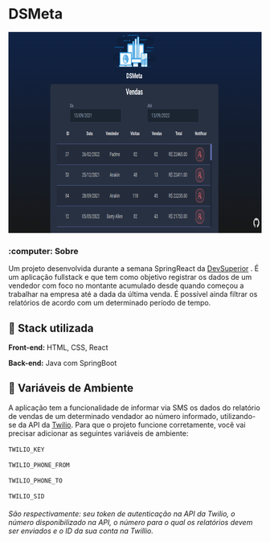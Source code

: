 # DSMeta

<div align="center">
  <img width="900px" height="400px" src="/readme-doc/documentation/mainpicture.png"/><center>
<div/>

<div align="left">
  <h3>:computer: Sobre</h3>
  Um projeto desenvolvida durante a semana SpringReact da <a href="https://devsuperior.com.br/">DevSuperior<a/> . É um aplicação fullstack e que tem como objetivo registrar os dados de um vendedor com foco no montante acumulado desde quando começou a trabalhar na empresa até a dada da última venda. É possível ainda filtrar os relatórios de acordo com um determinado período de tempo. 
  

## :rocket: Stack utilizada

**Front-end:** HTML, CSS, React

**Back-end:** Java com SpringBoot

## :key: Variáveis de Ambiente
A aplicação tem a funcionalidade de informar via SMS os dados do relatório de vendas 
de um determinado vendador ao número informado, utilizando-se da API da <a href="https://www.twilio.com/pt-br/">Twilio<a>. Para que o projeto funcione corretamente, você vai precisar adicionar as seguintes variáveis de ambiente:

`TWILIO_KEY`

`TWILIO_PHONE_FROM`

`TWILIO_PHONE_TO`

`TWILIO_SID`

<h6>São respectivamente: seu token de autenticação na API da Twilio, 
o número disponibilizado na API, o número para o qual os relatórios 
devem ser enviados e o ID da sua conta na Twillio.<h6>

<div/>




